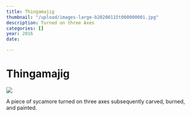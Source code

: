 ```yaml
---
title: Thingamajig
thumbnail: "/upload/images-large-b20200115t000000001.jpg"
description: Turned on three Axes
categories: []
year: 2016
date: 

---
```

# Thingamajig

![](/upload/images-large-b20200115t000000001.jpg)

A piece of sycamore turned on three axes subsequently carved, burned, and painted.